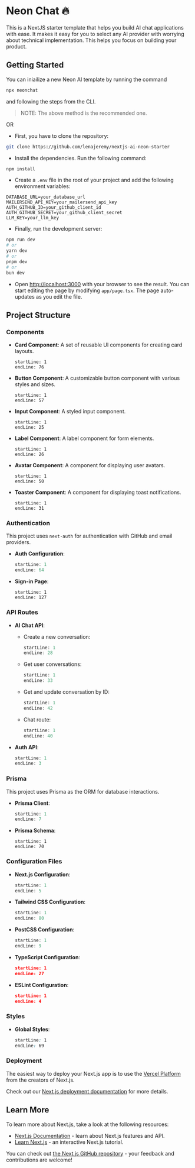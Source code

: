 # Neon Chat 🔥

This is a NextJS starter template that helps you build AI chat applications with ease. It makes it easy for you to select any AI provider with worrying about technical implementation. This helps you focus on building your product.

## Getting Started
You can iniailize a new Neon AI template by running the command
```bash
npx neonchat
```
and following the steps from the CLI.
> NOTE: The above method is the recommended one.

OR

- First, you have to clone the repository:
```bash
git clone https://github.com/lenajeremy/nextjs-ai-neon-starter
```

- Install the dependencies. Run the following command:
```bash
npm install
```

- Create a `.env` file in the root of your project and add the following environment variables:
```
DATABASE_URL=your_database_url
MAILERSEND_API_KEY=your_mailersend_api_key
AUTH_GITHUB_ID=your_github_client_id
AUTH_GITHUB_SECRET=your_github_client_secret
LLM_KEY=your_llm_key
```

- Finally, run the development server:
```bash
npm run dev
# or
yarn dev
# or
pnpm dev
# or
bun dev
```

- Open [http://localhost:3000](http://localhost:3000) with your browser to see the result. You can start editing the page by modifying `app/page.tsx`. The page auto-updates as you edit the file.

## Project Structure

### Components

- **Card Component**: A set of reusable UI components for creating card layouts.
  ```typescript:src/components/ui/card.tsx
  startLine: 1
  endLine: 76
  ```

- **Button Component**: A customizable button component with various styles and sizes.
  ```typescript:src/components/ui/button.tsx
  startLine: 1
  endLine: 57
  ```

- **Input Component**: A styled input component.
  ```typescript:src/components/ui/input.tsx
  startLine: 1
  endLine: 25
  ```

- **Label Component**: A label component for form elements.
  ```typescript:src/components/ui/label.tsx
  startLine: 1
  endLine: 26
  ```

- **Avatar Component**: A component for displaying user avatars.
  ```typescript:src/components/ui/avatar.tsx
  startLine: 1
  endLine: 50
  ```

- **Toaster Component**: A component for displaying toast notifications.
  ```typescript:src/components/ui/sonner.tsx
  startLine: 1
  endLine: 31
  ```

### Authentication

This project uses `next-auth` for authentication with GitHub and email providers.

- **Auth Configuration**:
  ```typescript:src/auth.ts
  startLine: 1
  endLine: 64
  ```

- **Sign-in Page**:
  ```typescript:src/app/(auth)/auth/signin/page.tsx
  startLine: 1
  endLine: 127
  ```

### API Routes

- **AI Chat API**:
  - Create a new conversation:
    ```typescript:src/app/api/ai/chats/new/route.ts
    startLine: 1
    endLine: 28
    ```
  - Get user conversations:
    ```typescript:src/app/api/ai/chats/user/route.ts
    startLine: 1
    endLine: 33
    ```
  - Get and update conversation by ID:
    ```typescript:src/app/api/ai/chats/[id]/route.ts
    startLine: 1
    endLine: 42
    ```
  - Chat route:
    ```typescript:src/app/api/ai/chat/route.ts
    startLine: 1
    endLine: 40
    ```

- **Auth API**:
  ```typescript:src/app/api/auth/[...nextauth]/route.ts
  startLine: 1
  endLine: 3
  ```

### Prisma
This project uses Prisma as the ORM for database interactions.

- **Prisma Client**:
  ```typescript:src/prisma.ts
  startLine: 1
  endLine: 7
  ```

- **Prisma Schema**:
  ```prisma:schema.prisma
  startLine: 1
  endLine: 70
  ```

### Configuration Files

- **Next.js Configuration**:
  ```next.config.mjs
  startLine: 1
  endLine: 5
  ```

- **Tailwind CSS Configuration**:
  ```typescript:tailwind.config.ts
  startLine: 1
  endLine: 80
  ```

- **PostCSS Configuration**:
  ```postcss.config.mjs
  startLine: 1
  endLine: 9
  ```

- **TypeScript Configuration**:
  ```json:tsconfig.json
  startLine: 1
  endLine: 27
  ```

- **ESLint Configuration**:
  ```json:.eslintrc.json
  startLine: 1
  endLine: 4
  ```

### Styles
- **Global Styles**:
  ```css:src/app/globals.css
  startLine: 1
  endLine: 69
  ```

### Deployment

The easiest way to deploy your Next.js app is to use the [Vercel Platform](https://vercel.com/new?utm_medium=default-template&filter=next.js&utm_source=create-next-app&utm_campaign=create-next-app-readme) from the creators of Next.js.

Check out our [Next.js deployment documentation](https://nextjs.org/docs/deployment) for more details.

## Learn More

To learn more about Next.js, take a look at the following resources:

- [Next.js Documentation](https://nextjs.org/docs) - learn about Next.js features and API.
- [Learn Next.js](https://nextjs.org/learn) - an interactive Next.js tutorial.

You can check out [the Next.js GitHub repository](https://github.com/vercel/next.js/) - your feedback and contributions are welcome!

